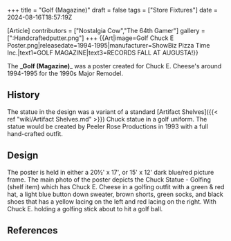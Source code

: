 +++
title = "Golf (Magazine)"
draft = false
tags = ["Store Fixtures"]
date = 2024-08-16T18:57:19Z

[Article]
contributors = ["Nostalgia Cow","The 64th Gamer"]
gallery = [":Handcraftedputter.png"]
+++
{{Art|image=Golf Chuck E Poster.png|releasedate=1994-1995|manufacturer=ShowBiz Pizza Time Inc.|text1=GOLF MAGAZINE|text3=RECORDS
FALL
AT
AUGUSTA!}}

The **_Golf (Magazine)**_ was a poster created for Chuck E. Cheese's around 1994-1995 for the 1990s Major Remodel.

## History ##
The statue in the design was a variant of a standard [Artifact Shelves]({{< ref "wiki/Artifact Shelves.md" >}}) Chuck statue in a golf uniform. The statue would be created by Peeler Rose Productions in 1993 with a full hand-crafted outfit.<ref></ref>

## Design ##
The poster is held in either a 20½' x 17', or 15' x 12' dark blue/red picture frame. The main photo of the poster depicts the Chuck Statue - Golfing (shelf item) which has Chuck E. Cheese in a golfing outfit with a green & red hat, a light blue button down sweater, brown shorts, green socks, and black shoes that has a yellow lacing on the left and red lacing on the right. With Chuck E. holding a golfing stick about to hit a golf ball.




## References ##